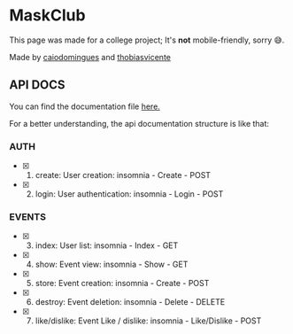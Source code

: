# MaskClub

This page was made for a college project; It's **not** mobile-friendly, sorry 😅.

Made by [caiodomingues](https://github.com/caiodomingues) and [thobiasvicente](https://github.com/thobiasvicente)

## API DOCS

You can find the documentation file [here.](https://github.com/caiodomingues/MaskClub/blob/master/docs/routes_api.json)

For a better understanding, the api documentation structure is like that:

### AUTH

- [x] 1. create: User creation: insomnia - Create - POST
- [x] 2. login: User authentication: insomnia - Login - POST

### EVENTS
- [x] 3. index: User list: insomnia - Index - GET
- [x] 4. show: Event view: insomnia - Show - GET
- [x] 5. store: Event creation: insomnia - Create - POST
- [x] 6. destroy: Event deletion: insomnia - Delete - DELETE
- [x] 7. like/dislike: Event Like / dislike: insomnia - Like/Dislike - POST